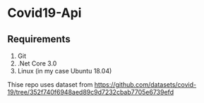 # Covid19-Api

## Requirements
1. Git
2. .Net Core 3.0 
3. Linux (in my case Ubuntu 18.04)

Thise repo uses dataset from https://github.com/datasets/covid-19/tree/352f740f6948aed89c9d7232cbab7705e6739efd

